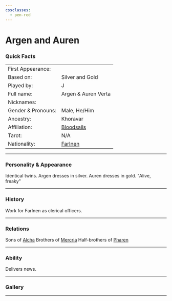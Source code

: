 ```yaml
---
cssclasses:
  - pen-red
---
```

# Argen and Auren
### Quick Facts

|                    |                                                |
| ------------------ | ---------------------------------------------- |
| First Appearance:  |                                                |
| Based on:          | Silver and Gold                                |
| Played by:         | J                                              |
| Full name:         | Argen & Auren Verta                            |
| Nicknames:         |                                                |
| Gender & Pronouns: | Male, He/Him                                   |
| Ancestry:          | Khoravar                                       |
| Affiliation:       | [Bloodsails](../../-Groups/Bloodsails.md)      |
| Tarot:             | N/A                                            |
| Nationality:       | [Farlnen](../../-Locations--Planes/Farlnen.md) |
***
### Personality & Appearance
Identical twins. Argen dresses in silver. Auren dresses in gold.
"Alive, freaky"

***
### History
Work for Farlnen as clerical officers.

***
### Relations
Sons of [Alcha](Alcha.md)
Brothers of [Mercria](Mercria.md)
Half-brothers of [Pharen](../Pharen.md)

***
### Ability
Delivers news.

***
### Gallery

***
